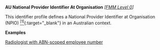**AU National Provider Identifier At Organisation** *[[FMM Level 0](guidance.html)]*

This identifier profile defines a National Provider Identifier at Organisation (NPIO) [<sup>[1]</sup>](http://hl7.org.au/id/npio/index.html){:target="_blank"} in an Australian context.

**Examples**

[Radiologist with ABN-scoped employee number](PractitionerRole-example1.html)